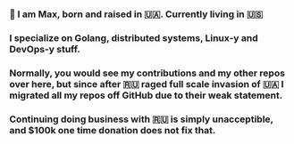 ### :wave: I am Max, born and raised in :ukraine:. Currently living in :us:

### I specialize on Golang, distributed systems, Linux-y and DevOps-y stuff.
### Normally, you would see my contributions and my other repos over here, but since after :ru: raged full scale invasion of :ukraine: I migrated all my repos off GitHub due to their weak statement.
### Continuing doing business with :ru: is simply unacceptible, and $100k one time donation does not fix that.

